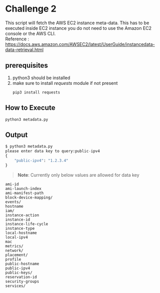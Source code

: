 # Challenge 2
This script will fetch the AWS EC2 instance meta-data.
This has to be executed inside EC2 instance you do not need to use the Amazon EC2 console or the AWS CLI.  
Reference : https://docs.aws.amazon.com/AWSEC2/latest/UserGuide/instancedata-data-retrieval.html

## prerequisites
1. python3 should be installed
2. make sure to install _requests_ module if not present
    ```
    pip3 install requests
    ```

## How to Execute
```
python3 metadata.py
```
## Output

```python
$ python3 metadata.py
please enter data key to query:public-ipv4
{
    "public-ipv4": "1.2.3.4"
}
```

> **Note**: Currently only below values are allowed for data key
```
ami-id
ami-launch-index
ami-manifest-path
block-device-mapping/
events/
hostname
iam/
instance-action
instance-id
instance-life-cycle
instance-type
local-hostname
local-ipv4
mac
metrics/
network/
placement/
profile
public-hostname
public-ipv4
public-keys/
reservation-id
security-groups
services/
```